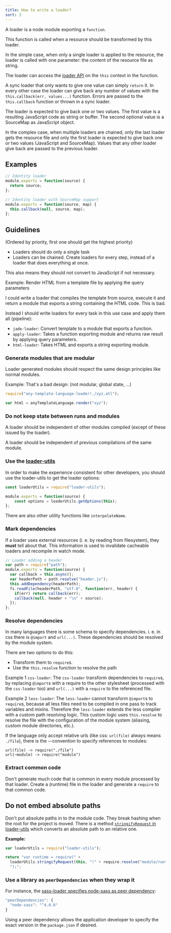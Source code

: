 ```yaml
---
title: How to write a loader?
sort: 3
---
```


A loader is a node module exporting a `function`.

This function is called when a resource should be transformed by this loader.

In the simple case, when only a single loader is applied to the resource, the loader is called with one parameter: the content of the resource file as string.

The loader can access the [loader API](/api/loaders/) on the `this` context in the function.

A sync loader that only wants to give one value can simply `return` it. In every other case the loader can give back any number of values with the `this.callback(err, values...)` function. Errors are passed to the `this.callback` function or thrown in a sync loader.

The loader is expected to give back one or two values. The first value is a resulting JavaScript code as string or buffer. The second optional value is a SourceMap as JavaScript object.

In the complex case, when multiple loaders are chained, only the last loader gets the resource file and only the first loader is expected to give back one or two values (JavaScript and SourceMap). Values that any other loader give back are passed to the previous loader.

## Examples

``` javascript
// Identity loader
module.exports = function(source) {
  return source;
};
```

``` javascript
// Identity loader with SourceMap support
module.exports = function(source, map) {
  this.callback(null, source, map);
};
```

## Guidelines

(Ordered by priority, first one should get the highest priority)

* Loaders should do only a single task
* Loaders can be chained. Create loaders for every step, instead of a loader that does everything at once.

This also means they should not convert to JavaScript if not necessary.

Example: Render HTML from a template file by applying the query parameters

I could write a loader that compiles the template from source, execute it and return a module that exports a string containing the HTML code. This is bad.

Instead I should write loaders for every task in this use case and apply them all (pipeline):

* `jade-loader`: Convert template to a module that exports a function.
* `apply-loader`: Takes a function exporting module and returns raw result by applying query parameters.
* `html-loader`: Takes HTML and exports a string exporting module.

### Generate modules that are modular

Loader generated modules should respect the same design principles like normal modules.

Example: That's a bad design: (not modular, global state, ...)

```javascript
require("any-template-language-loader!./xyz.atl");

var html = anyTemplateLanguage.render("xyz");
```

### Do not keep state between runs and modules

A loader should be independent of other modules compiled (except of these issued by the loader).

A loader should be independent of previous compilations of the same module.

### Use the [loader-utils](https://github.com/webpack/loader-utils)

In order to make the experience consistent for other developers, you should use the loader-utils to get the loader options:

```javascript
const loaderUtils = require("loader-utils");

module.exports = function(source) {
    const options = loaderUtils.getOptions(this);
};
```

There are also other utility functions like `interpolateName`.

### Mark dependencies

If a loader uses external resources (i. e. by reading from filesystem), they **must** tell about that. This information is used to invalidate cacheable loaders and recompile in watch mode.

``` javascript
// Loader adding a header
var path = require("path");
module.exports = function(source) {
  var callback = this.async();
  var headerPath = path.resolve("header.js");
  this.addDependency(headerPath);
  fs.readFile(headerPath, "utf-8", function(err, header) {
    if(err) return callback(err);
    callback(null, header + "\n" + source);
  });
};
```

### Resolve dependencies

In many languages there is some schema to specify dependencies. i. e. in css there is `@import` and `url(...)`. These dependencies should be resolved by the module system.

There are two options to do this:

* Transform them to `require`s.
* Use the `this.resolve` function to resolve the path

Example 1 `css-loader`: The `css-loader` transform dependencies to `require`s, by replacing `@import`s with a require to the other stylesheet (processed with the `css-loader` too) and `url(...)` with a `require` to the referenced file.

Example 2 `less-loader`: The `less-loader` cannot transform `@import`s to `require`s, because all less files need to be compiled in one pass to track variables and mixins. Therefore the `less-loader` extends the less compiler with a custom path resolving logic. This custom logic uses `this.resolve` to resolve the file with the configuration of the module system (aliasing, custom module directories, etc.).

If the language only accept relative urls (like css: `url(file)` always means `./file`), there is the `~`-convention to specify references to modules:

``` text
url(file) -> require("./file")
url(~module) -> require("module")
```

### Extract common code

Don't generate much code that is common in every module processed by that loader. Create a (runtime) file in the loader and generate a `require` to that common code.

## Do not embed absolute paths

Don't put absolute paths in to the module code. They break hashing when the root for the project is moved. There is a method [`stringifyRequest` in loader-utils](https://github.com/webpack/loader-utils#stringifyrequest) which converts an absolute path to an relative one.

**Example:**

``` js
var loaderUtils = require("loader-utils");

return "var runtime = require(" +
  loaderUtils.stringifyRequest(this, "!" + require.resolve("module/runtime")) +
  ");";
```

### Use a library as `peerDependencies` when they wrap it

For instance, the [sass-loader specifies node-sass as peer dependency](https://github.com/webpack-contrib/sass-loader/blob/master/package.json):

``` javascript
"peerDependencies": {
  "node-sass": "^4.0.0"
}
```

Using a peer dependency allows the application developer to specify the exact version in the `package.json` if desired.

